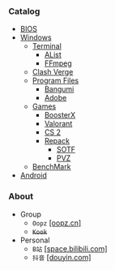 ### Catalog
- [BIOS](/bios.md)
- [Windows](/windows/windows.md)
  - [Terminal](/windows/terminal.md)
    - [AList](/terminal/alist.md)
    - [FFmpeg](/terminal/ffmpeg.md)
  - [Clash Verge](/windows/clash-verge.md)
  - [Program Files](/windows/program-files.md)
    - [Bangumi](/windows/program-files/bangumi.md)
    - [Adobe](/windows/program-files/adobe.md)
  - [Games](/windows/games/games.md)
    - [BoosterX](/windows/games/boosterx.md)
    - [Valorant](/windows/games/valorant.md)
    - [CS 2](/windows/games/cs-2/cs-2.md)
    - [Repack](/windows/games/repack/repack.md)
      - [SOTF](/windows/games/repack/sotf.md)
      - [PVZ](/windows/games/repack/pvzhe.md)
  - [BenchMark](/windows/benchmark/benchmark.md)
- [Android](/android/android.md)

### About
* Group
  * `Oopz` [[oopz.cn]](https://oopz.cn/i/jMbLMT)
  * ~~`Kook`~~
* Personal
  * `B站` [[space.bilibili.com]](https://space.bilibili.com/13790079)
  * `抖音` [[douyin.com]](https://www.douyin.com/user/MS4wLjABAAAAUP1PTicjItw9J-CVLw0JiNEQyY3arAWKl3IFfxYSy94)